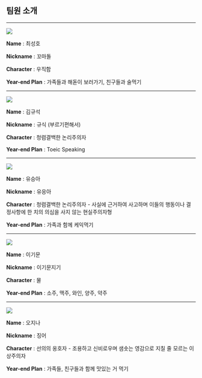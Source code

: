 ## 팀원 소개

---

<img src="https://github.com/SeungahYoo/SSAFY_seoul_5_SIMON/blob/master/sungho.jpg?raw=true">

**Name** : 최성호

**Nickname** : 꼬마돌

**Character** : 우직함

**Year-end Plan** : 가족들과 해돋이 보러가기, 친구들과 술먹기

---

<img src="https://github.com/SeungahYoo/SSAFY_seoul_5_SIMON/blob/master/gyuseok.PNG?raw=true">

**Name** : 김규석

**Nickname** : 규식 (부르기편해서)

**Character** : 청렴결백한 논리주의자

**Year-end Plan** : Toeic Speaking



---

<img src="https://github.com/SeungahYoo/SSAFY_seoul_5_SIMON/blob/master/seunga.JPG?raw=true">

**Name** : 유승아

**Nickname** : 유응아

**Character** : 청렴결백한 논리주의자 - 사실에 근거하여 사고하며 이들의 행동이나 결정사항에 한 치의 의심을 사지 않는 현실주의자형

**Year-end Plan** : 가족과 함께 케익먹기

---

<img src="https://github.com/SeungahYoo/SSAFY_seoul_5_SIMON/blob/master/gimun.png?raw=true">

**Name** : 이기문

**Nickname** : 이기문지기

**Character** : 물

**Year-end Plan** : 소주, 맥주, 와인, 양주, 약주

---

<img src="https://github.com/SeungahYoo/SSAFY_seoul_5_SIMON/blob/master/jeena.png?raw=true">

**Name** : 오지나

**Nickname** : 징어

**Character** : 선의의 옹호자 - 조용하고 신비로우며 샘솟는 영감으로 지칠 줄 모르는 이상주의자

**Year-end Plan** : 가족들, 친구들과 함께 맛있는 거 먹기
